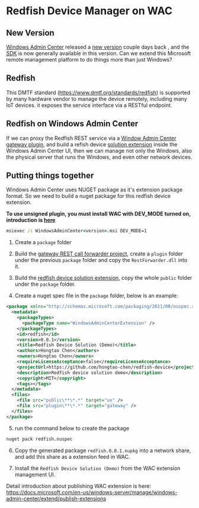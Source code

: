 # Redfish Device Manager on WAC

## New Version
[Windows Admin Center](https://docs.microsoft.com/en-us/windows-server/manage/windows-admin-center/overview) released a [new version](https://docs.microsoft.com/en-us/windows-server/manage/windows-admin-center/understand/windows-admin-center) couple days back , and the [SDK](https://cloudblogs.microsoft.com/windowsserver/2018/09/20/windows-admin-center-1809-and-sdk-now-generally-available/) is now generally available in this version. Can we extend this Microsoft remote management platform to do things more than just Windows?

## Redfish
This DMTF standard (https://www.dmtf.org/standards/redfish) is supported by many hardware vendor to manage the device remotely, including many IoT devices. it exposes the service interface via a RESTful endpoint.

## Redfish on Windows Admin Center
If we can proxy the Redfish REST service via a [Window Admin Center gateway plugin](https://docs.microsoft.com/en-us/windows-server/manage/windows-admin-center/extend/guides/use-custom-gateway-plugin), and build a refish device [solution extension](https://docs.microsoft.com/en-us/windows-server/manage/windows-admin-center/extend/develop-solution) inside the Windows Admin Center UI, then we can manage not only the Windows, also the physical server that runs the Windows, and even other network devices.

## Putting things together

Windows Admin Center uses NUGET package as it's extension package format. So we need to build a nuget package for this redfish device extension.

**To use unsigned plugin, you must install WAC with DEV_MODE turned on, introduction is [here](https://docs.microsoft.com/en-us/windows-server/manage/windows-admin-center/extend/prepare-development-environment)**
```cmd
msiexec /i WindowsAdminCenter<version>.msi DEV_MODE=1
```

1. Create a `package` folder
2. Build the [gateway REST call forwarder project](https://github.com/hongtao-chen/wac-rest), create a `plugin` folder under the previous `package` folder and copy the `RestForwarder.dll` into it.
3. Build the [redfish device solution extension](https://github.com/hongtao-chen/wac-redfish-extension), copy the whole `public` folder under the `package` folder.

4. Create a nuget spec file in the `package` folder, below is an example:
```xml
<package xmlns="http://schemas.microsoft.com/packaging/2011/08/nuspec.xsd">
  <metadata>
    <packageTypes>
      <packageType name="WindowsAdminCenterExtension" />
    </packageTypes>  
    <id>redfish</id>
    <version>0.0.1</version>
    <title>Redfish Device Solution (Demo)</title>
    <authors>Hongtao Chen</authors>
    <owners>Hongtao Chen</owners>
    <requireLicenseAcceptance>false</requireLicenseAcceptance>
    <projectUrl>https://github.com/hongtao-chen/redfish-device</projectUrl>
    <description>Redfish device solution demo</description>
    <copyright>MIT</copyright> 
    <tags></tags>
  </metadata>
  <files>
    <file src="public\**\*.*" target="ux" />
    <file src="plugin\**\*.*" target="gateway" />
  </files>
</package>
```

5. run the command below to create the package
```bat
nuget pack redfish.nuspec
```
6. Copy the generated package `redfish.0.0.1.nupkg` into a network share, and add this share as a extension feed in WAC.

7. Install the `Redfish Device Solution (Demo)` from the WAC extension management UI.

Detail introduction about publishing WAC extension is here: https://docs.microsoft.com/en-us/windows-server/manage/windows-admin-center/extend/publish-extensions


